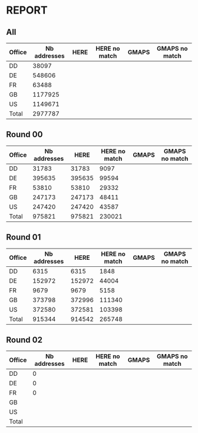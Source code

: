 # REPORT

## All

Office | Nb addresses | HERE | HERE no match | GMAPS | GMAPS no match
---|---|---|---|---|---
DD      |38097  |   |   |   |
DE      |548606 |   |   |   |
FR      |63488  |   |   |   |
GB      |1177925|   |   |   |  
US      |1149671|   |   |   |
Total   |2977787|   |   |   |

## Round 00

Office | Nb addresses | HERE | HERE no match | GMAPS | GMAPS no match 
---|---|---|---|---|---
DD      |31783      |31783      |9097       | |
DE      |395635     |395635     |99594      | |
FR      |53810      |53810      |29332      | |
GB      |247173     |247173     |48411      | |
US      |247420     |247420     |43587      | |
Total   |975821     |975821     |230021     | |

## Round 01

Office | Nb addresses | HERE | HERE no match | GMAPS | GMAPS no match
---|---|---|---|---|---
DD      |6315   |6315   |1848   | |
DE      |152972 |152972 |44004  | |
FR      |9679   |9679   |5158   | |
GB      |373798 |372996 |111340 | |
US      |372580 |372581 |103398 | |
Total   |915344 |914542 |265748 | |

## Round 02

Office | Nb addresses | HERE | HERE no match | GMAPS | GMAPS no match
---|---|---|---|---|---
DD      |0| | | |
DE      |0| | | |
FR      |0| | | |
GB      | | | | |
US      | | | | |
Total   | | | | |
